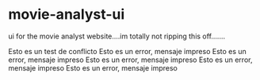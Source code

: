 # movie-analyst-ui
ui for the movie analyst website....im totally not ripping this off.......


Esto es un test de conflicto
Esto es un error, mensaje impreso
Esto es un error, mensaje impreso
Esto es un error, mensaje impreso
Esto es un error, mensaje impreso
Esto es un error, mensaje impreso

